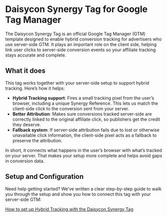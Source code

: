 # Daisycon Synergy Tag for Google Tag Manager

The Daisycon Synergy Tag is an official Google Tag Manager (GTM) template designed to enable hybrid conversion tracking for advertisers who use server-side GTM. It plays an important role on the client side, helping link user clicks to server-side conversion events so your affiliate tracking stays accurate and complete.

## What it does

This tag works together with your server-side setup to support hybrid tracking. Here’s how it helps:

* **Hybrid Tracking support**: Fires a small tracking pixel from the user’s browser, including a unique Synergy Reference. This lets us match the client-side click to the conversion sent from your server.
* **Better Attribution**: Makes sure conversions tracked server-side are correctly linked to the original affiliate click, so publishers get the credit they deserve.
* **Fallback system**: If server-side attribution fails due to lost or otherwise unavailable click information, the client-side pixel acts as a fallback to preserve the attribution.

In short, it connects what happens in the user’s browser with what’s tracked on your server. That makes your setup more complete and helps avoid gaps in conversion data.

## Setup and Configuration

Need help getting started? We’ve written a clear step-by-step guide to walk you through the setup and show you how to connect this tag with your server-side GTM:

[How to set up Hybrid Tracking with the Daisycon Synergy Tag](https://faq-advertiser.daisycon.com/hc/en-us/articles/20622723791772)